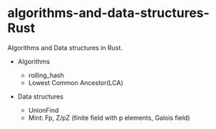 # algorithms-and-data-structures-Rust

Algorithms and Data structures in Rust.

- Algorithms
    - rolling_hash
    - Lowest Common Ancestor(LCA)

- Data structures
    - UnionFind
    - Mint: Fp, Z/pZ (finite field with p elements, Galois field)